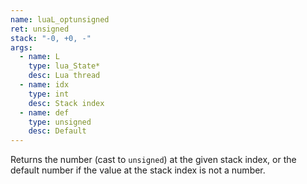 ```yaml
---
name: luaL_optunsigned
ret: unsigned
stack: "-0, +0, -"
args:
  - name: L
    type: lua_State*
    desc: Lua thread
  - name: idx
    type: int
    desc: Stack index
  - name: def
    type: unsigned
    desc: Default
---
```


Returns the number (cast to `unsigned`) at the given stack index, or the default number if the value at the stack index is not a number.

